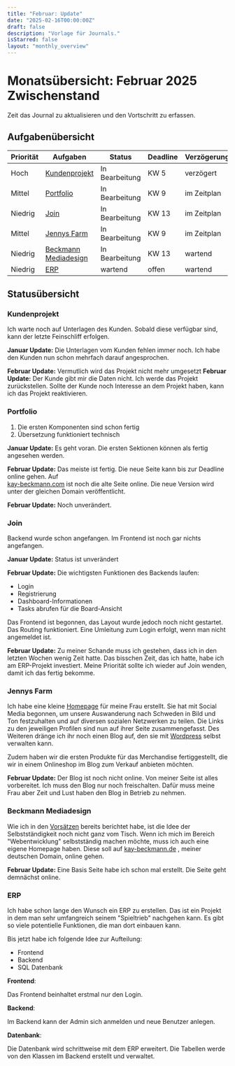 ```yaml
---
title: "Februar: Update"
date: "2025-02-16T00:00:00Z"
draft: false
description: "Vorlage für Journals."
isStarred: false
layout: "monthly_overview"
---
```


# Monatsübersicht: Februar 2025 Zwischenstand

Zeit das Journal zu aktualisieren und den Vortschritt zu erfassen.

## Aufgabenübersicht

| Priorität | Aufgaben             | Status         | Deadline | Verzögerungsstatus |
| --------- | -------------------- | -------------- | -------- | ------------------ |
| Hoch      | [Kundenprojekt](#kundenprojekt)        | In Bearbeitung | KW 5     | verzögert          |
| Mittel    | [Portfolio](#portfolio)            | In Bearbeitung | KW 9     | im Zeitplan        |
| Niedrig   | [Join](#join)                 | In Bearbeitung | KW 13    | im Zeitplan        |
| Mittel    | [Jennys Farm](#jennys-farm)          | In Bearbeitung | KW 9     | im Zeitplan        |
| Niedrig   | [Beckmann Mediadesign](#beckmann-mediadesign) | In Bearbeitung | KW 13    | wartend            |
| Niedrig   | [ERP](#erp)                  | wartend        | offen    | wartend            |

## Statusübersicht

### Kundenprojekt

Ich warte noch auf Unterlagen des Kunden. Sobald diese verfügbar sind, kann der letzte
Feinschliff erfolgen.

**Januar Update:** Die Unterlagen vom Kunden fehlen immer noch.
Ich habe den Kunden nun schon mehrfach darauf angesprochen.

**Februar Update:** Vermutlich wird das Projekt nicht mehr umgesetzt
**Februar Update:** Der Kunde gibt mir die Daten nicht. Ich werde das Projekt zurückstellen.
Sollte der Kunde noch Interesse an dem Projekt haben, kann ich das Projekt reaktivieren.

### Portfolio

1. Die ersten Komponenten sind schon fertig
1. Übersetzung funktioniert technisch

**Januar Update:** Es geht voran. Die ersten Sektionen können als fertig
angesehen werden.

**Februar Update:** Das meiste ist fertig. Die neue Seite kann bis zur
Deadline online gehen. Auf  
[kay-beckmann.com](https://kay-beckmann.com)
ist noch die alte Seite online. Die neue Version wird unter der gleichen
Domain veröffentlicht.

**Februar Update:** Noch unverändert.

### Join

Backend wurde schon angefangen.
Im Frontend ist noch gar nichts angefangen.

**Januar Update:** Status ist unverändert

**Februar Update:**
Die wichtigsten Funktionen des Backends laufen:

- Login
- Registrierung
- Dashboard-Informationen
- Tasks abrufen für die Board-Ansicht

Das Frontend ist begonnen, das Layout wurde jedoch noch nicht gestartet.
Das Routing funktioniert. Eine Umleitung zum Login erfolgt, wenn man nicht angemeldet ist.

**Februar Update:**
Zu meiner Schande muss ich gestehen, dass ich in den letzten Wochen wenig Zeit hatte.
Das bisschen Zeit, das ich hatte, habe ich am ERP-Projekt investiert.
Meine Priorität sollte ich wieder auf Join wenden, damit ich das fertig bekomme.

### Jennys Farm

Ich habe eine kleine
[Homepage](https://jennys-farm.com)
für meine Frau erstellt.
Sie hat mit Social Media begonnen, um unsere Auswanderung nach Schweden
in Bild und Ton festzuhalten und auf diversen sozialen Netzwerken zu teilen.
Die Links zu den jeweiligen Profilen sind nun auf ihrer Seite zusammengefasst.
Des Weiteren dränge ich ihr noch einen Blog auf, den sie mit
[Wordpress](https://de.wikipedia.org/wiki/WordPress)
selbst verwalten kann.

Zudem haben wir die ersten Produkte für das Merchandise fertiggestellt,
die wir in einem Onlineshop im Blog zum Verkauf anbieten möchten.

**Februar Update:**
Der Blog ist noch nicht online. Von meiner Seite ist alles vorbereitet.
Ich muss den Blog nur noch freischalten. Dafür muss meine Frau aber Zeit und Lust
haben den Blog in Betrieb zu nehmen.

### Beckmann Mediadesign

Wie ich in den
[Vorsätzen](https://blog.kay-beckmann.de/posts/2024-12-30_vorsaetze/)
bereits berichtet habe, ist die Idee der Selbstständigkeit noch nicht ganz vom Tisch.
Wenn ich mich im Bereich "Webentwicklung" selbstständig machen möchte, muss ich auch
eine eigene Homepage haben. Diese soll auf
[kay-beckmann.de](https://kay-beckmann.de)
, meiner deutschen Domain, online gehen.

**Februar Update:**
Eine Basis Seite habe ich schon mal erstellt. Die Seite geht demnächst online.

### ERP

Ich habe schon lange den Wunsch ein ERP zu erstellen.
Das ist ein Projekt in dem man sehr umfangreich seinem "Spieltrieb" nachgehen kann.
Es gibt so viele potentielle Funktionen, die man dort einbauen kann.

Bis jetzt habe ich folgende Idee zur Aufteilung:

- Frontend
- Backend
- SQL Datenbank

**Frontend**:

Das Frontend beinhaltet erstmal nur den Login.

**Backend**:

Im Backend kann der Admin sich anmelden und neue Benutzer anlegen.

**Datenbank**:

Die Datenbank wird schrittweise mit dem ERP erweitert. Die Tabellen werde
von den Klassen im Backend erstellt und verwaltet.
